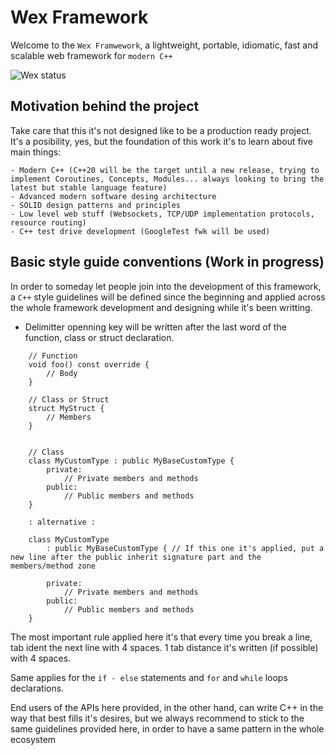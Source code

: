 # Wex Framework

Welcome to the `Wex Framwework`, a lightweight, portable, idiomatic, fast and scalable web framework for `modern C++` 

![Wex status](https://github.com/Pyzyryab/Wex-Framework/actions/workflows/main.yml/badge.svg?event=push)

## Motivation behind the project

Take care that this it's not designed like to be a production ready project. It's a posibility, yes, but the foundation of this work it's to learn about five main things:

    - Modern C++ (C++20 will be the target until a new release, trying to implement Coroutines, Concepts, Modules... always looking to bring the latest but stable language feature)
    - Advanced modern software desing architecture
    - SOLID design patterns and principles
    - Low level web stuff (Websockets, TCP/UDP implementation protocols, resource routing)
    - C++ test drive development (GoogleTest fwk will be used)


## Basic style guide conventions (Work in progress)

In order to someday let people join into the development of this framework, a `C++` style guidelines will be defined since the beginning and applied across the whole framework development and designing while it's been writting.

 - Delimitter openning key will be written after the last word of the function, class or struct declaration. 
```
    // Function
    void foo() const override {
        // Body
    }

    // Class or Struct
    struct MyStruct {
        // Members
    }


    // Class
    class MyCustomType : public MyBaseCustomType {
        private:
            // Private members and methods
        public:
            // Public members and methods
    } 

    : alternative : 

    class MyCustomType
        : public MyBaseCustomType { // If this one it's applied, put a new line after the public inherit signature part and the members/method zone

        private:
            // Private members and methods
        public:
            // Public members and methods
    }
```

The most important rule applied here it's that every time you break a line, tab ident the next line with 4 spaces.
1 tab distance it's written (if possible) with 4 spaces.

Same applies for the `if - else` statements and `for` and `while` loops declarations.

End users of the APIs here provided, in the other hand, can write C++ in the way that best fills it's desires, but we always recommend to stick to the same guidelines provided here, in order to have a same pattern in the whole ecosystem

